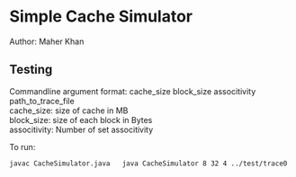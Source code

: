 # Simple Cache Simulator

Author: Maher Khan

## Testing

Commandline argument format: cache_size block_size associtivity path_to_trace_file  
cache_size: size of cache in MB  
block_size: size of each block in Bytes  
associtivity: Number of set associtivity  

To run:

`
javac CacheSimulator.java  
java CacheSimulator 8 32 4 ../test/trace0
`